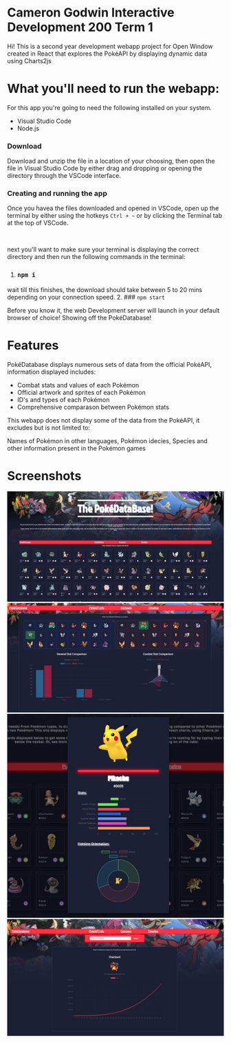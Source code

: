 # Cameron Godwin Interactive Development 200 Term 1

Hi! This is a second year development webapp project for Open Window created in React that explores the PokéAPI by displaying dynamic data using Charts2js

# What you'll need to run the webapp:

For this app you're going to need the following installed on your system.

* Visual Studio Code
* Node.js

### Download

Download and unzip the file in a location of your choosing, then open the file in Visual Studio Code by either drag and dropping or opening the directory through the VSCode interface.

### Creating and running the app

Once you havea the files downloaded and opened in VSCode, open up the terminal by either using the hotkeys `Ctrl + ~` or by clicking the Terminal tab at the top of VSCode.

<br/>

next you'll want to make sure your terminal is displaying the correct directory and then run the following commands in the terminal:

1. ### `npm i` 
wait till this finishes, the download should take between 5 to 20 mins depending on your connection speed.
2. ### `npm start`


Before you know it, the web Development server will launch in your default browser of choice! Showing off the PokéDatabase!

# Features

PokéDatabase displays numerous sets of data from the official PokéAPI, information displayed includes:
* Combat stats and values of each Pokémon
* Official artwork and sprites of each Pokémon
* ID's and types of each Pokémon
* Comprehensive comparason between Pokémon stats

This webapp does not display some of the data from the PokéAPI, it excludes but is not limited to:
<p>Names of Pokémon in other languages, Pokémon idecies, Species and other information present in the Pokémon games</p>

# Screenshots

![Home/Landing page](./Screenshots/home.JPG "Landing Page")
![Compare Pokémon](./Screenshots/compare.JPG "Compare")
![Stat Modal](./Screenshots/modal.JPG "Pokémon stat modal")
![Timeline page](./Screenshots/timeline.JPG "Timeline Page")




